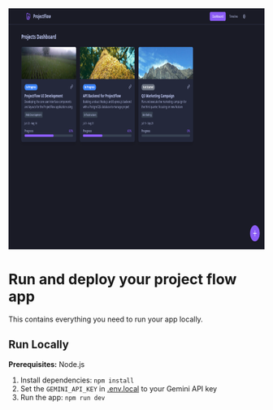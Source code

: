 <div align="center">
<img width="1200" height="475" alt="GHBanner" src="https://github.com/frostyfucker/project-flow/blob/main/screenshot-projectflow.png" />
</div>

# Run and deploy your project flow app

This contains everything you need to run your app locally.

## Run Locally

**Prerequisites:**  Node.js

1. Install dependencies:
   `npm install`
2. Set the `GEMINI_API_KEY` in [.env.local](.env.local) to your Gemini API key
3. Run the app:
   `npm run dev`
